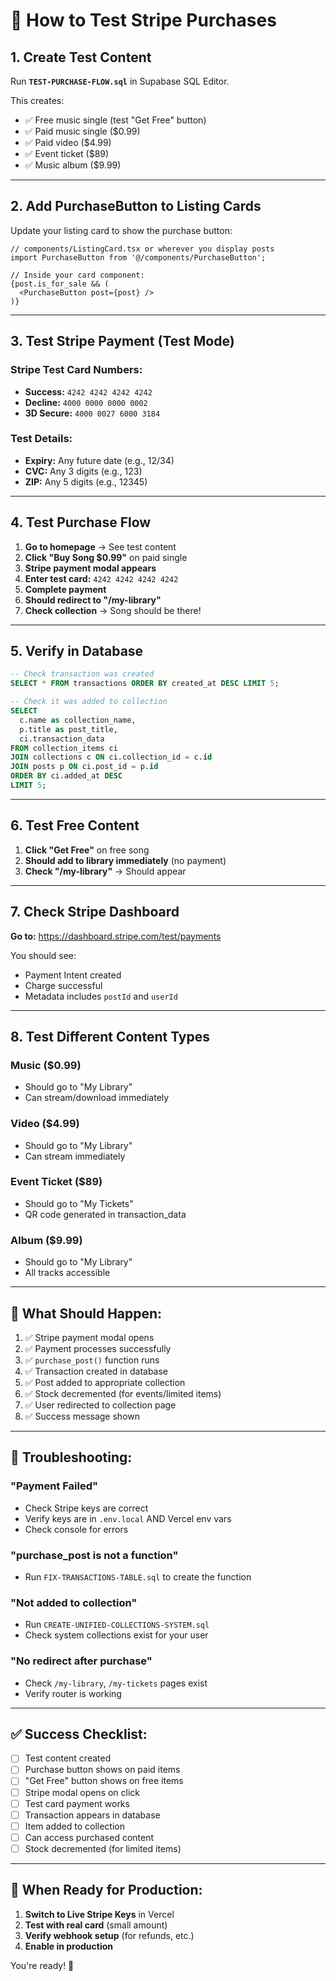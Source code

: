 # 🧪 How to Test Stripe Purchases

## 1. Create Test Content

Run **`TEST-PURCHASE-FLOW.sql`** in Supabase SQL Editor.

This creates:
- ✅ Free music single (test "Get Free" button)
- ✅ Paid music single ($0.99)
- ✅ Paid video ($4.99)
- ✅ Event ticket ($89)
- ✅ Music album ($9.99)

---

## 2. Add PurchaseButton to Listing Cards

Update your listing card to show the purchase button:

```tsx
// components/ListingCard.tsx or wherever you display posts
import PurchaseButton from '@/components/PurchaseButton';

// Inside your card component:
{post.is_for_sale && (
  <PurchaseButton post={post} />
)}
```

---

## 3. Test Stripe Payment (Test Mode)

### Stripe Test Card Numbers:
- **Success:** `4242 4242 4242 4242`
- **Decline:** `4000 0000 0000 0002`
- **3D Secure:** `4000 0027 6000 3184`

### Test Details:
- **Expiry:** Any future date (e.g., 12/34)
- **CVC:** Any 3 digits (e.g., 123)
- **ZIP:** Any 5 digits (e.g., 12345)

---

## 4. Test Purchase Flow

1. **Go to homepage** → See test content
2. **Click "Buy Song $0.99"** on paid single
3. **Stripe payment modal appears**
4. **Enter test card:** `4242 4242 4242 4242`
5. **Complete payment**
6. **Should redirect to "/my-library"**
7. **Check collection** → Song should be there!

---

## 5. Verify in Database

```sql
-- Check transaction was created
SELECT * FROM transactions ORDER BY created_at DESC LIMIT 5;

-- Check it was added to collection
SELECT 
  c.name as collection_name,
  p.title as post_title,
  ci.transaction_data
FROM collection_items ci
JOIN collections c ON ci.collection_id = c.id
JOIN posts p ON ci.post_id = p.id
ORDER BY ci.added_at DESC
LIMIT 5;
```

---

## 6. Test Free Content

1. **Click "Get Free"** on free song
2. **Should add to library immediately** (no payment)
3. **Check "/my-library"** → Should appear

---

## 7. Check Stripe Dashboard

**Go to:** https://dashboard.stripe.com/test/payments

You should see:
- Payment Intent created
- Charge successful
- Metadata includes `postId` and `userId`

---

## 8. Test Different Content Types

### Music ($0.99)
- Should go to "My Library"
- Can stream/download immediately

### Video ($4.99)
- Should go to "My Library"
- Can stream immediately

### Event Ticket ($89)
- Should go to "My Tickets"
- QR code generated in transaction_data

### Album ($9.99)
- Should go to "My Library"
- All tracks accessible

---

## 🎯 What Should Happen:

1. ✅ Stripe payment modal opens
2. ✅ Payment processes successfully
3. ✅ `purchase_post()` function runs
4. ✅ Transaction created in database
5. ✅ Post added to appropriate collection
6. ✅ Stock decremented (for events/limited items)
7. ✅ User redirected to collection page
8. ✅ Success message shown

---

## 🐛 Troubleshooting:

### "Payment Failed"
- Check Stripe keys are correct
- Verify keys are in `.env.local` AND Vercel env vars
- Check console for errors

### "purchase_post is not a function"
- Run `FIX-TRANSACTIONS-TABLE.sql` to create the function

### "Not added to collection"
- Run `CREATE-UNIFIED-COLLECTIONS-SYSTEM.sql`
- Check system collections exist for your user

### "No redirect after purchase"
- Check `/my-library`, `/my-tickets` pages exist
- Verify router is working

---

## ✅ Success Checklist:

- [ ] Test content created
- [ ] Purchase button shows on paid items
- [ ] "Get Free" button shows on free items
- [ ] Stripe modal opens on click
- [ ] Test card payment works
- [ ] Transaction appears in database
- [ ] Item added to collection
- [ ] Can access purchased content
- [ ] Stock decremented (for limited items)

---

## 🚀 When Ready for Production:

1. **Switch to Live Stripe Keys** in Vercel
2. **Test with real card** (small amount)
3. **Verify webhook setup** (for refunds, etc.)
4. **Enable in production**

You're ready! 🎉

